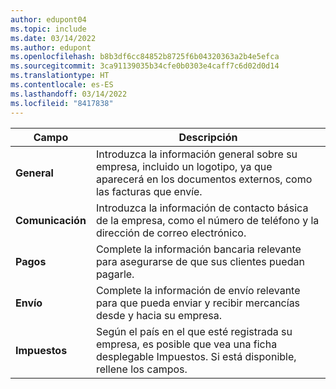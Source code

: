 ```yaml
---
author: edupont04
ms.topic: include
ms.date: 03/14/2022
ms.author: edupont
ms.openlocfilehash: b8b3df6cc84852b8725f6b04320363a2b4e5efca
ms.sourcegitcommit: 3ca91139035b34cfe0b0303e4caff7c6d02d0d14
ms.translationtype: HT
ms.contentlocale: es-ES
ms.lasthandoff: 03/14/2022
ms.locfileid: "8417838"
---
```

|Campo|Descripción|  
|-------------|---------------------------------------|  
|**General**|Introduzca la información general sobre su empresa, incluido un logotipo, ya que aparecerá en los documentos externos, como las facturas que envíe. |  
|**Comunicación**|Introduzca la información de contacto básica de la empresa, como el número de teléfono y la dirección de correo electrónico.|  
|**Pagos**| Complete la información bancaria relevante para asegurarse de que sus clientes puedan pagarle.|  
|**Envío**|Complete la información de envío relevante para que pueda enviar y recibir mercancías desde y hacia su empresa.|  
|**Impuestos**|Según el país en el que esté registrada su empresa, es posible que vea una ficha desplegable Impuestos. Si está disponible, rellene los campos.|  
